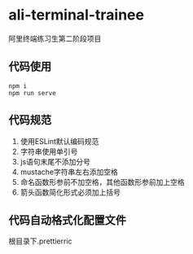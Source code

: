 # ali-terminal-trainee
阿里终端练习生第二阶段项目

## 代码使用
```
npm i
npm run serve
```

## 代码规范
1. 使用ESLint默认编码规范
2. 字符串使用单引号
3. js语句末尾不添加分号
4. mustache字符串左右添加空格
5. 命名函数形参前不加空格，其他函数形参前加上空格
6. 箭头函数简化形式必须加上括号


## 代码自动格式化配置文件
根目录下.prettierric
